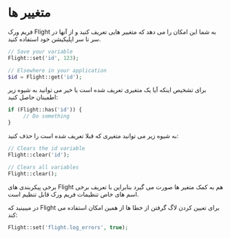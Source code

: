 # <a id="variables"></a> متغییر ها

فریم ورک Flight به شما این امکان را می دهد که متغییر هایی تعریف کنید و از آنها در سر تا سر اپلیکیشن خود استفاده کنید.

```php
// Save your variable
Flight::set('id', 123);

// Elsewhere in your application
$id = Flight::get('id');
```

برای تشخیص اینکه آیا یک متغیری تعریف شده است یا خیر می توانید به شیوه زیر اطمینان حاصل کنید:

```php
if (Flight::has('id')) {
     // Do something
}
```

به شیوه زیر می توانید متغیری که قبلا تعریف شده است را حذف کنید:

```php
// Clears the id variable
Flight::clear('id');

// Clears all variables
Flight::clear();
```

برخی پیکربندی های Flight هم به کمک متغیر ها صورت می گیرد بنابراین با تعریف برخی اسم های خاص تنظیمات فریم ورک قابل تنظیم است.

در میبینید که Flight برای تعیین کردن لاگ گرفتن از خطا ها از همین امکان استفاده می کند:

```php
Flight::set('flight.log_errors', true);
```
